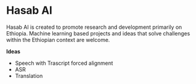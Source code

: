 # Hasab AI

Hasab AI is created to promote research and development primarily on Ethiopia. Machine learning based projects and ideas that solve challenges within the Ethiopian context are welcome.

**Ideas**
- Speech with Trascript forced alignment
- ASR
- Translation

